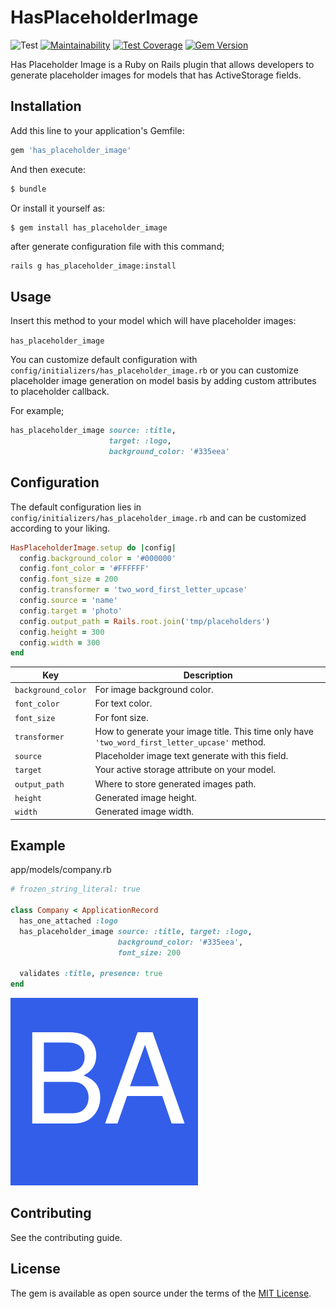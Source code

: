 # HasPlaceholderImage
![Test](https://github.com/buck-ai/has-placeholder-image/workflows/Test/badge.svg)
[![Maintainability](https://api.codeclimate.com/v1/badges/d7ff2ca5f9ceb238c353/maintainability)](https://codeclimate.com/github/buck-ai/has_placeholder_image/maintainability)
[![Test Coverage](https://api.codeclimate.com/v1/badges/d7ff2ca5f9ceb238c353/test_coverage)](https://codeclimate.com/github/buck-ai/has_placeholder_image/test_coverage)
[![Gem Version](https://badge.fury.io/rb/has_placeholder_image.svg)](https://badge.fury.io/rb/has_placeholder_image)


Has Placeholder Image is a Ruby on Rails plugin that allows developers to generate placeholder images for models that has ActiveStorage fields.

## Installation
Add this line to your application's Gemfile:
```ruby
gem 'has_placeholder_image'
```

And then execute:
```bash
$ bundle
```

Or install it yourself as:
```bash
$ gem install has_placeholder_image
```

after generate configuration file with this command;
```shell script
rails g has_placeholder_image:install
```

## Usage
Insert this method to your model which will have placeholder images:
 
 `has_placeholder_image`

You can customize default configuration with `config/initializers/has_placeholder_image.rb` or you can customize placeholder image generation on model basis by adding custom attributes to placeholder callback.

For example;
```ruby
has_placeholder_image source: :title, 
                      target: :logo, 
                      background_color: '#335eea'
```

## Configuration

The default configuration lies in `config/initializers/has_placeholder_image.rb` and can be customized according to your liking.

```ruby
HasPlaceholderImage.setup do |config|
  config.background_color = '#000000'
  config.font_color = '#FFFFFF'
  config.font_size = 200
  config.transformer = 'two_word_first_letter_upcase'
  config.source = 'name'
  config.target = 'photo'
  config.output_path = Rails.root.join('tmp/placeholders')
  config.height = 300
  config.width = 300
end
```

| Key | Description |
| --- | ----------- |
| `background_color` | For image background color. |
| `font_color` | For text color. |
| `font_size` | For font size. |
| `transformer` | How to generate your image title. This time only have `'two_word_first_letter_upcase'` method. |
| `source` | Placeholder image text generate with this field. |
| `target` | Your active storage attribute on your model. |
| `output_path` | Where to store generated images path. |
| `height` | Generated image height. |
| `width` | Generated image width. |

## Example
app/models/company.rb
```ruby
# frozen_string_literal: true

class Company < ApplicationRecord
  has_one_attached :logo
  has_placeholder_image source: :title, target: :logo,
                        background_color: '#335eea',
			            font_size: 200

  validates :title, presence: true
end
```
![Output](docs/example.png)


## Contributing
See the contributing guide.

## License
The gem is available as open source under the terms of the [MIT License](https://opensource.org/licenses/MIT).
